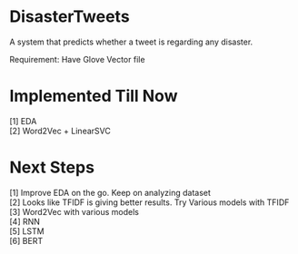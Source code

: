 # DisasterTweets
A system that predicts whether a tweet is regarding any disaster.

Requirement: Have Glove Vector file

# Implemented Till Now
[1] EDA  
[2] Word2Vec + LinearSVC  

# Next Steps
[1] Improve EDA on the go. Keep on analyzing dataset  
[2] Looks like TFIDF is giving better results. Try Various models with TFIDF  
[3] Word2Vec with various models  
[4] RNN  
[5] LSTM  
[6] BERT  
